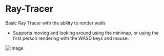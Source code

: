 # Ray-Tracer
Basic Ray Tracer with the ability to render walls
- Supports moving and looking around using the minimap, or using the first person rendering with the WASD keys and mouse.

![image](https://user-images.githubusercontent.com/3473945/57590236-711dca80-74f8-11e9-9674-94376a37f897.png)
